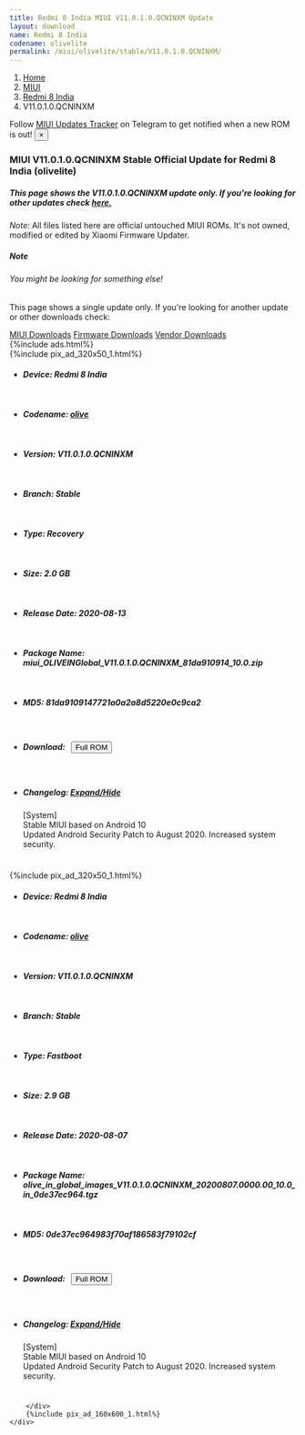 ```yaml
---
title: Redmi 8 India MIUI V11.0.1.0.QCNINXM Update
layout: download
name: Redmi 8 India
codename: olivelite
permalink: /miui/olivelite/stable/V11.0.1.0.QCNINXM/
---
```

<nav aria-label="breadcrumb">
    <ol class="breadcrumb">
        <li class="breadcrumb-item"><a href="/">Home</a></li>
        <li class="breadcrumb-item"><a href="/miui/">MIUI</a></li>
        <li class="breadcrumb-item"><a href="/miui/olivelite/">Redmi 8 India</a></li>
        <li class="breadcrumb-item active" aria-current="page">V11.0.1.0.QCNINXM</li>
    </ol>
</nav>
<div class="alert alert-primary alert-dismissible fade show" role="alert">
    Follow <a href="https://t.me/MIUIUpdatesTracker" class="alert-link">MIUI Updates Tracker</a> on Telegram to get
    notified when a new ROM is out!
    <button type="button" class="close" data-dismiss="alert" aria-label="Close">
        <span aria-hidden="true">&times;</span>
    </button>
</div>
<div class="col-12 mx-auto">
    <h3 class="title bg-light p-2 rounded">MIUI V11.0.1.0.QCNINXM Stable Official Update for Redmi 8 India (olivelite)</h3>
    <h5>This page shows the V11.0.1.0.QCNINXM update only. If you're looking for other updates check
        <a href="/miui/olivelite/">here.</a></h5>
    <p><i>Note: </i>All files listed here are official untouched MIUI ROMs.
        It's not owned, modified or edited by Xiaomi Firmware Updater.</p>
    <div class="card">
        <div class="card-body">
            <h5 class="card-title">Note</h5>
            <h6 class="card-subtitle mb-2 text-muted">You might be looking for something else!</h6>
            <p class="card-text">This page shows a single update only.
                If you're looking for another update or other downloads check:</p>
            <a href="/miui/" class="card-link">MIUI Downloads</a>
            <a href="/firmware/" class="card-link">Firmware Downloads</a>
            <a href="/vendor/" class="card-link">Vendor Downloads</a>
        </div>
    </div>
    {%include ads.html%}
    <div class="row justify-content-center">
        <div class="col-10" id="downloads">
                    <div class="card card-body">
            {%include pix_ad_320x50_1.html%}
            <ul class="list-unstyled">
                <li style="padding-bottom: 10px;">
                    <h5><b>Device: </b>Redmi 8 India</h5>
                </li>
                <li style="padding-bottom: 10px;">
                    <h5><b>Codename: </b> <a href="/miui/olive/" target="_blank">olive</a> </h5>
                </li>
                <li style="padding-bottom: 10px;">
                    <h5><b>Version: </b>V11.0.1.0.QCNINXM</h5>
                </li>
                <li style="padding-bottom: 10px;">
                    <h5><b>Branch: </b>Stable</h5>
                </li>
                <li style="padding-bottom: 10px;">
                    <h5><b>Type: </b>Recovery</h5>
                </li>
                <li style="padding-bottom: 10px;">
                    <h5><b>Size: </b>2.0 GB</h5>
                </li>
                <li style="padding-bottom: 10px;">
                    <h5><b>Release Date: </b>2020-08-13</h5>
                </li>
                <li style="padding-bottom: 10px;">
                    <h5><b>Package Name: </b><span id="filename" class="text-dark">miui_OLIVEINGlobal_V11.0.1.0.QCNINXM_81da910914_10.0.zip</span></h5>
                </li>
                <li style="padding-bottom: 10px;">
                    <h5><b>MD5: </b><span id="md5" class="text-muted">81da9109147721a0a2a8d5220e0c9ca2</span></h5>
                </li>
                <li style="padding-bottom: 10px;">
                    <h5><b>Download: </b><button type="button" id="download" class="btn btn-primary" style="margin: 7px;"
                            onclick="window.open('https://bigota.d.miui.com/V11.0.1.0.QCNINXM/miui_OLIVEINGlobal_V11.0.1.0.QCNINXM_81da910914_10.0.zip', '_blank');"><i class="fa fa-download"></i> Full ROM</button></h5>
                </li>
                <li style="padding-bottom: 10px;">
                    <h5><b>Changelog: </b><a href="#olive_1_changelog" data-toggle="collapse" role="button"
                            aria-expanded="false" aria-controls="olive_1_changelog"> <i class="fa fa-arrow-down"
                                aria-hidden="true"></i> Expand/Hide</a></h5>
                    <div class="collapse" id="olive_1_changelog">
                        <p id="changelog_text">[System]<br>Stable MIUI based on Android 10<br>Updated Android Security Patch to August 2020. Increased system security.</p>
                    </div>
                </li>
            </ul>
        </div>
        <div class="card card-body">
            {%include pix_ad_320x50_1.html%}
            <ul class="list-unstyled">
                <li style="padding-bottom: 10px;">
                    <h5><b>Device: </b>Redmi 8 India</h5>
                </li>
                <li style="padding-bottom: 10px;">
                    <h5><b>Codename: </b> <a href="/miui/olive/" target="_blank">olive</a> </h5>
                </li>
                <li style="padding-bottom: 10px;">
                    <h5><b>Version: </b>V11.0.1.0.QCNINXM</h5>
                </li>
                <li style="padding-bottom: 10px;">
                    <h5><b>Branch: </b>Stable</h5>
                </li>
                <li style="padding-bottom: 10px;">
                    <h5><b>Type: </b>Fastboot</h5>
                </li>
                <li style="padding-bottom: 10px;">
                    <h5><b>Size: </b>2.9 GB</h5>
                </li>
                <li style="padding-bottom: 10px;">
                    <h5><b>Release Date: </b>2020-08-07</h5>
                </li>
                <li style="padding-bottom: 10px;">
                    <h5><b>Package Name: </b><span id="filename" class="text-dark">olive_in_global_images_V11.0.1.0.QCNINXM_20200807.0000.00_10.0_in_0de37ec964.tgz</span></h5>
                </li>
                <li style="padding-bottom: 10px;">
                    <h5><b>MD5: </b><span id="md5" class="text-muted">0de37ec964983f70af186583f79102cf</span></h5>
                </li>
                <li style="padding-bottom: 10px;">
                    <h5><b>Download: </b><button type="button" id="download" class="btn btn-primary" style="margin: 7px;"
                            onclick="window.open('https://bigota.d.miui.com/V11.0.1.0.QCNINXM/olive_in_global_images_V11.0.1.0.QCNINXM_20200807.0000.00_10.0_in_0de37ec964.tgz', '_blank');"><i class="fa fa-download"></i> Full ROM</button></h5>
                </li>
                <li style="padding-bottom: 10px;">
                    <h5><b>Changelog: </b><a href="#olive_2_changelog" data-toggle="collapse" role="button"
                            aria-expanded="false" aria-controls="olive_2_changelog"> <i class="fa fa-arrow-down"
                                aria-hidden="true"></i> Expand/Hide</a></h5>
                    <div class="collapse" id="olive_2_changelog">
                        <p id="changelog_text">[System]<br>Stable MIUI based on Android 10<br>Updated Android Security Patch to August 2020. Increased system security.</p>
                    </div>
                </li>
            </ul>
        </div>

        </div>
        {%include pix_ad_160x600_1.html%}
    </div>
</div>
